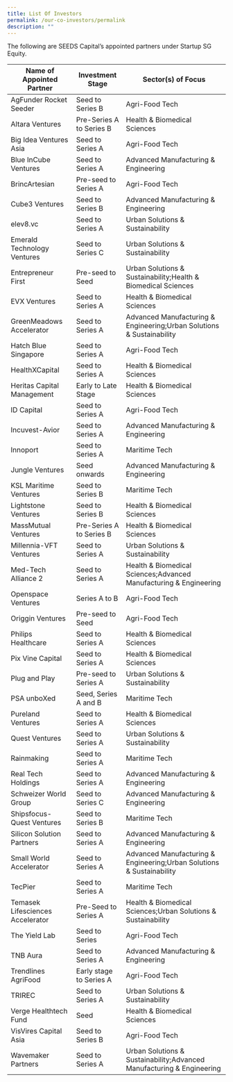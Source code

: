 ```yaml
---
title: List Of Investors
permalink: /our-co-investors/permalink
description: ""
---
```

The following are SEEDS Capital’s appointed partners under Startup SG Equity.


|**Name of Appointed Partner** | **Investment Stage** | **Sector(s) of Focus** |
 | -------- | -------- | -------- | 
AgFunder Rocket Seeder | Seed to Series B | Agri-Food Tech
Altara Ventures | Pre-Series A to Series B | Health & Biomedical Sciences
Big Idea Ventures Asia | Seed to Series A | Agri-Food Tech
Blue InCube Ventures | Seed to Series A | Advanced Manufacturing & Engineering
BrincArtesian | Pre-seed to Series A | Agri-Food Tech
Cube3 Ventures | Seed to Series B | Advanced Manufacturing & Engineering
elev8.vc | Seed to Series A | Urban Solutions & Sustainability
Emerald Technology Ventures | Seed to Series C | Urban Solutions & Sustainability
Entrepreneur First | Pre-seed to Seed | Urban Solutions & Sustainability;Health & Biomedical Sciences
EVX Ventures | Seed to Series A | Health & Biomedical Sciences
GreenMeadows Accelerator | Seed to Series A | Advanced Manufacturing & Engineering;Urban Solutions & Sustainability
Hatch Blue Singapore | Seed to Series A | Agri-Food Tech
HealthXCapital | Seed to Series A | Health & Biomedical Sciences
Heritas Capital Management | Early to Late Stage | Health & Biomedical Sciences
ID Capital | Seed to Series A | Agri-Food Tech
Incuvest-Avior | Seed to Series A | Advanced Manufacturing & Engineering
Innoport | Seed to Series A | Maritime Tech
Jungle Ventures | Seed onwards | Advanced Manufacturing & Engineering
KSL Maritime Ventures | Seed to Series B | Maritime Tech
Lightstone Ventures | Seed to Series B | Health & Biomedical Sciences
MassMutual Ventures | Pre-Series A to Series B | Health & Biomedical Sciences
Millennia-VFT Ventures | Seed to Series A | Urban Solutions & Sustainability
Med-Tech Alliance 2 | Seed to Series A | Health & Biomedical Sciences;Advanced Manufacturing & Engineering
Openspace Ventures | Series A to B | Agri-Food Tech
Origgin Ventures | Pre-seed to Seed | Agri-Food Tech
Philips Healthcare | Seed to Series A | Health & Biomedical Sciences
Pix Vine Capital | Seed to Series A | Health & Biomedical Sciences
Plug and Play | Pre-seed to Series A | Urban Solutions & Sustainability
PSA unboXed | Seed, Series A and B | Maritime Tech
Pureland Ventures | Seed to Series A | Health & Biomedical Sciences
Quest Ventures | Seed to Series A | Urban Solutions & Sustainability
Rainmaking | Seed to Series A | Maritime Tech
Real Tech Holdings | Seed to Series A | Advanced Manufacturing & Engineering
Schweizer World Group | Seed to Series C | Advanced Manufacturing & Engineering
Shipsfocus-Quest Ventures | Seed to Series B | Maritime Tech
Silicon Solution Partners | Seed to Series A | Advanced Manufacturing & Engineering
Small World Accelerator | Seed to Series A | Advanced Manufacturing & Engineering;Urban Solutions & Sustainability
TecPier | Seed to Series A | Maritime Tech
Temasek Lifesciences Accelerator | Pre-Seed to Series A | Health & Biomedical Sciences;Urban Solutions & Sustainability
The Yield Lab | Seed to Series | Agri-Food Tech
TNB Aura | Seed to Series A | Advanced Manufacturing & Engineering
Trendlines AgriFood | Early stage to Series A | Agri-Food Tech
TRIREC | Seed to Series A | Urban Solutions & Sustainability
Verge Healthtech Fund | Seed | Health & Biomedical Sciences
VisVires Capital Asia | Seed to Series B | Agri-Food Tech
Wavemaker Partners | Seed to Series A | Urban Solutions & Sustainability;Advanced Manufacturing & Engineering